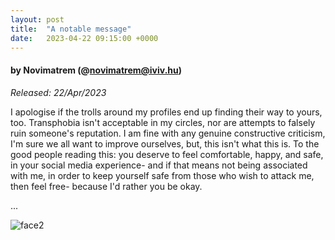 ```yaml
---
layout: post
title:  "A notable message"
date:   2023-04-22 09:15:00 +0000
---
```

#### by Novimatrem (@novimatrem@iviv.hu)
*Released: 22/Apr/2023*

I apologise if the trolls around my profiles end up finding their way to yours, too. Transphobia isn't acceptable in my circles, nor are attempts to falsely ruin someone's reputation. 
I am fine with any genuine constructive criticism, I'm sure we all want to improve ourselves, but, this isn't what this is.
To the good people reading this: you deserve to feel comfortable, happy, and safe, in your social media experience- and if that means not being associated with me, in order to keep yourself safe from those who wish to attack me, then feel free- because I'd rather you be okay.

...

![face2](https://gitlab.com/Novimatrem/blog/-/raw/master/face2.png)

